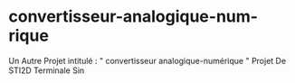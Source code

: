 # convertisseur-analogique-num-rique
Un Autre Projet intitulé : " convertisseur analogique-numérique " Projet De STI2D Terminale Sin
